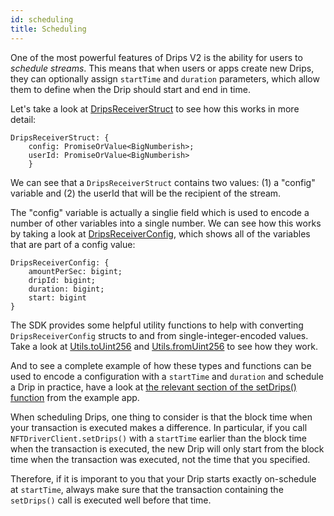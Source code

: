 ```yaml
---
id: scheduling
title: Scheduling
---
```


One of the most powerful features of Drips V2 is the ability for users to *schedule streams*. This means that when users or apps create new Drips, they can optionally assign `startTime` and `duration` parameters, which allow them to define when the Drip should start and end in time.

Let's take a look at <a href="https://drips-js-sdk-api.netlify.app/modules.html#DripsReceiverStruct" target="_blank">DripsReceiverStruct</a> to see how this works in more detail:

```
DripsReceiverStruct: { 
    config: PromiseOrValue<BigNumberish>;
    userId: PromiseOrValue<BigNumberish> 
    }
```

We can see that a `DripsReceiverStruct` contains two values: (1) a "config" variable and (2) the userId that will be the recipient of the stream.

The "config" variable is actually a singlie field which is used to encode a number of other variables into a single number. We can see how this works by taking a look at <a href="https://drips-js-sdk-api.netlify.app/modules.html#DripsReceiverConfig" target="_blank">DripsReceiverConfig</a>, which shows all of the variables that are part of a config value:

```
DripsReceiverConfig: {
    amountPerSec: bigint;
    dripId: bigint;
    duration: bigint;
    start: bigint
}
```

The SDK provides some helpful utility functions to help with converting `DripsReceiverConfig` structs to and from single-integer-encoded values. Take a look at  <a href="https://drips-js-sdk-api.netlify.app/modules/utils.dripsreceiverconfiguration#toUint256" target="_blank">Utils.toUint256</a> and <a href="https://drips-js-sdk-api.netlify.app/modules/utils.dripsreceiverconfiguration#fromUint256" target="_blank">Utils.fromUint256</a> to see how they work.

And to see a complete example of how these types and functions can be used to encode a configuration with a `startTime` and `duration` and schedule a Drip in practice, have a look at <a href="https://github.com/radicle-dev/drips-js-sdk/blob/1d1957983a1e220c27143164b9ed16f346db91c1/nft-driver-examples/src/routes/streams/SetDrips.svelte#L82" target="_blank">the relevant section of the setDrips() function</a> from the example app.

When scheduling Drips, one thing to consider is that the block time when your transaction is executed makes a difference. In particular, if you call `NFTDriverClient.setDrips()` with a `startTime` earlier than the block time when the transaction is executed, the new Drip will only start from the block time when the transaction was executed, not the time that you specified.

Therefore, if it is imporant to you that your Drip starts exactly on-schedule at `startTime`, always make sure that the transaction containing the `setDrips()` call is executed well before that time.
